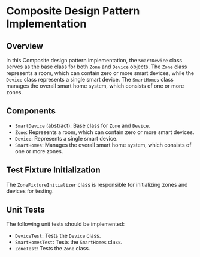 # Composite Design Pattern Implementation

## Overview

In this Composite design pattern implementation, the `SmartDevice` class serves as the base class for both `Zone` and `Device` objects. The `Zone` class represents a room, which can contain zero or more smart devices, while the `Device` class represents a single smart device. The `SmartHomes` class manages the overall smart home system, which consists of one or more zones.

## Components

- `SmartDevice` (abstract): Base class for `Zone` and `Device`.
- `Zone`: Represents a room, which can contain zero or more smart devices.
- `Device`: Represents a single smart device.
- `SmartHomes`: Manages the overall smart home system, which consists of one or more zones.

## Test Fixture Initialization

The `ZoneFixtureInitializer` class is responsible for initializing zones and devices for testing.

## Unit Tests

The following unit tests should be implemented:

- `DeviceTest`: Tests the `Device` class.
- `SmartHomesTest`: Tests the `SmartHomes` class.
- `ZoneTest`: Tests the `Zone` class.

